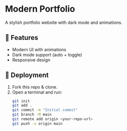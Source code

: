 # Modern Portfolio

A stylish portfolio website with dark mode and animations.

## 🚀 Features
- Modern UI with animations
- Dark mode support (auto + toggle)
- Responsive design

## 📌 Deployment
1. Fork this repo & clone.
2. Open a terminal and run:
   ```bash
   git init
   git add .
   git commit -m "Initial commit"
   git branch -M main
   git remote add origin <your-repo-url>
   git push -u origin main

